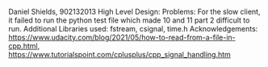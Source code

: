 Daniel Shields, 902132013
High Level Design:
Problems: For the slow client, it failed to run the python test file which made 10 and 11 part 2 difficult to run.
Additional Libraries used: fstream, csignal, time.h
Acknowledgements: https://www.udacity.com/blog/2021/05/how-to-read-from-a-file-in-cpp.html, https://www.tutorialspoint.com/cplusplus/cpp_signal_handling.htm

